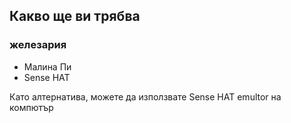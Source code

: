 ## Какво ще ви трябва

### железария

- Малина Пи
- Sense HAT

Като алтернатива, можете да използвате Sense HAT emultor на компютър